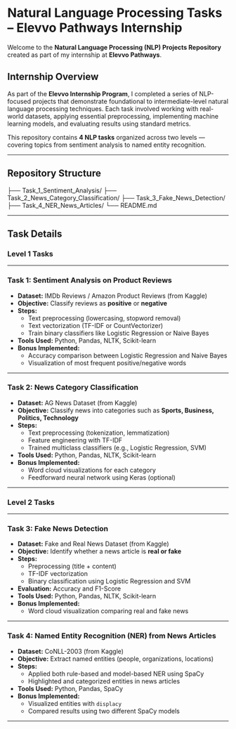 # Natural Language Processing Tasks – Elevvo Pathways Internship

Welcome to the **Natural Language Processing (NLP) Projects Repository** created as part of my internship at **Elevvo Pathways**.

## Internship Overview

As part of the **Elevvo Internship Program**, I completed a series of NLP-focused projects that demonstrate foundational to intermediate-level natural language processing techniques. Each task involved working with real-world datasets, applying essential preprocessing, implementing machine learning models, and evaluating results using standard metrics.

This repository contains **4 NLP tasks** organized across two levels — covering topics from sentiment analysis to named entity recognition.

---

## Repository Structure
├── Task_1_Sentiment_Analysis/
├── Task_2_News_Category_Classification/
├── Task_3_Fake_News_Detection/
├── Task_4_NER_News_Articles/
└── README.md

---

## Task Details

### Level 1 Tasks

---

### **Task 1: Sentiment Analysis on Product Reviews**

- **Dataset:** IMDb Reviews / Amazon Product Reviews (from Kaggle)
- **Objective:** Classify reviews as **positive** or **negative**
- **Steps:**
  - Text preprocessing (lowercasing, stopword removal)
  - Text vectorization (TF-IDF or CountVectorizer)
  - Train binary classifiers like Logistic Regression or Naive Bayes
- **Tools Used:** Python, Pandas, NLTK, Scikit-learn
- **Bonus Implemented:**
  - Accuracy comparison between Logistic Regression and Naive Bayes
  - Visualization of most frequent positive/negative words

---

### **Task 2: News Category Classification**

- **Dataset:** AG News Dataset (from Kaggle)
- **Objective:** Classify news into categories such as **Sports, Business, Politics, Technology**
- **Steps:**
  - Text preprocessing (tokenization, lemmatization)
  - Feature engineering with TF-IDF
  - Trained multiclass classifiers (e.g., Logistic Regression, SVM)
- **Tools Used:** Python, Pandas, NLTK, Scikit-learn
- **Bonus Implemented:**
  - Word cloud visualizations for each category
  - Feedforward neural network using Keras (optional)

---

### Level 2 Tasks

---

### **Task 3: Fake News Detection**

- **Dataset:** Fake and Real News Dataset (from Kaggle)
- **Objective:** Identify whether a news article is **real or fake**
- **Steps:**
  - Preprocessing (title + content)
  - TF-IDF vectorization
  - Binary classification using Logistic Regression and SVM
- **Evaluation:** Accuracy and F1-Score
- **Tools Used:** Python, Pandas, NLTK, Scikit-learn
- **Bonus Implemented:**
  - Word cloud visualization comparing real and fake news

---

### **Task 4: Named Entity Recognition (NER) from News Articles**

- **Dataset:** CoNLL-2003 (from Kaggle)
- **Objective:** Extract named entities (people, organizations, locations)
- **Steps:**
  - Applied both rule-based and model-based NER using SpaCy
  - Highlighted and categorized entities in news articles
- **Tools Used:** Python, Pandas, SpaCy
- **Bonus Implemented:**
  - Visualized entities with `displacy`
  - Compared results using two different SpaCy models

---
